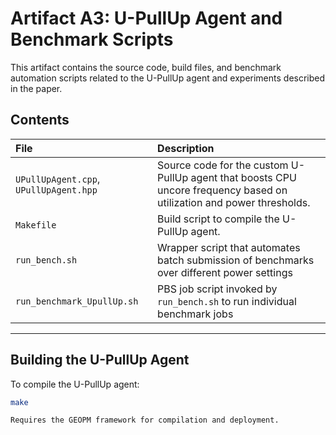 # Artifact A3: U-PullUp Agent and Benchmark Scripts

This artifact contains the source code, build files, and benchmark automation scripts related to the U-PullUp agent and experiments described in the paper.

## Contents

| File | Description |
|:-----|:------------|
| `UPullUpAgent.cpp`, `UPullUpAgent.hpp` | Source code for the custom U-PullUp agent that boosts CPU uncore frequency based on utilization and power thresholds. |
| `Makefile` | Build script to compile the U-PullUp agent. |
| `run_bench.sh` | Wrapper script that automates batch submission of benchmarks over different power settings |
| `run_benchmark_UpullUp.sh` | PBS job script invoked by `run_bench.sh` to run individual benchmark jobs |

---

## Building the U-PullUp Agent

To compile the U-PullUp agent:

```bash
make

Requires the GEOPM framework for compilation and deployment.

